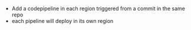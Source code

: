 * Add a codepipeline in each region triggered from a commit in the same repo
* each pipeline will deploy in its own region